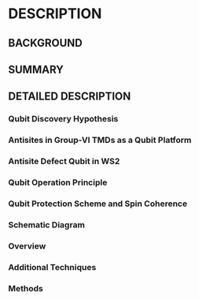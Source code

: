 # DESCRIPTION

## BACKGROUND

## SUMMARY

## DETAILED DESCRIPTION

### Qubit Discovery Hypothesis

### Antisites in Group-VI TMDs as a Qubit Platform

### Antisite Defect Qubit in WS2

### Qubit Operation Principle

### Qubit Protection Scheme and Spin Coherence

### Schematic Diagram

### Overview

### Additional Techniques

### Methods

